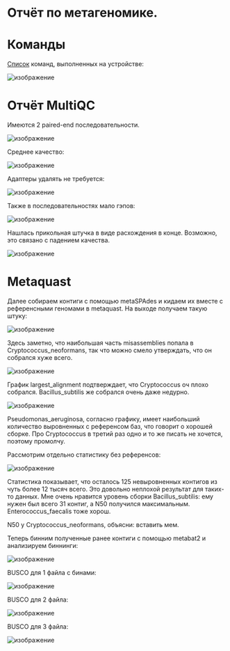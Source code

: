 # Отчёт по метагеномике.

# Команды

[Список](metagenomics/commands.sh) команд, выполненных на устройстве:

![изображение](https://user-images.githubusercontent.com/86663451/142720477-d195431a-487b-4154-adf1-9f6d4c4dbd79.png)

# Отчёт MultiQC
Имеются 2 paired-end последовательности.

![изображение](https://user-images.githubusercontent.com/86663451/142238482-80f2c57e-b4fe-4eec-b3fb-33ce1035e090.png)

Среднее качество:

![изображение](https://user-images.githubusercontent.com/86663451/142238433-2f74a5cf-46dd-46ba-afc5-ffd924667bc1.png)

Адаптеры удалять не требуется:

![изображение](https://user-images.githubusercontent.com/86663451/142238693-5cd42260-8456-42be-823b-fa2880cae254.png)

Также в последовательностях мало гэпов:

![изображение](https://user-images.githubusercontent.com/86663451/142238942-978fa877-4b8c-42f7-832d-18bb207737cd.png)

Нашлась прикольная штучка в виде расхождения в конце. Возможно, это связано с падением качества.

![изображение](https://user-images.githubusercontent.com/86663451/142599071-436f6344-04e7-40ce-9aa0-d116bb2c76e0.png)

# Metaquast

Далее собираем контиги с помощью metaSPAdes и кидаем их вместе с референсными геномами в metaquast. На выходе получаем такую штуку:

![изображение](https://user-images.githubusercontent.com/86663451/143217220-f84e4d39-8af1-4c16-a981-74970b383a1c.png)

Здесь заметно, что наибольшая часть misassemblies попала в Cryptococcus_neoformans, так что можно смело утверждать, что он собрался хуже всего.

![изображение](https://user-images.githubusercontent.com/86663451/143217627-644a2eb4-75f0-4929-85e3-970fb8c28cd9.png)

График largest_alignment подтверждает, что Cryptococcus оч плохо собрался. Bacillus_subtilis же собрался очень даже недурно.

![изображение](https://user-images.githubusercontent.com/86663451/143217967-1648cfea-bb42-49de-873a-b53c18ceecc1.png)

Pseudomonas_aeruginosa, согласно графику, имеет наибольший количество выровненных с референсом баз, что говорит о хорошей сборке. Про Cryptococcus в третий раз одно и то же писать не хочется, поэтому промолчу.


Рассмотрим отдельно статистику без референсов: 

![изображение](https://user-images.githubusercontent.com/86663451/143218786-0c5de9f2-c604-41b5-b2b1-184a57d834bc.png)

Статистика показывает, что осталось 125 невыровненных контигов из чуть более 12 тысяч всего. Это довольно неплохой результат для таких-то данных. Мне очень нравится уровень сборки Bacillus_subtilis: ему нужен был всего 31 контиг, а N50 получился максимальным. Enterococcus_faecalis тоже хорош.

N50 у Cryptococcus_neoformans, объясни: вставить мем.

Теперь бинним полученные ранее контиги с помощью metabat2 и анализируем биннинги:

![изображение](https://user-images.githubusercontent.com/86663451/143216873-4d990ef0-376f-45f5-88f6-40eaf783ea0e.png)

BUSCO для 1 файла с бинами:

![изображение](https://user-images.githubusercontent.com/86663451/143059638-2e643b87-1c72-43d3-9b47-555cde5b2b4f.png)

BUSCO для 2 файла:

![изображение](https://user-images.githubusercontent.com/86663451/143061850-8f65d653-4c07-460b-b545-5b6e2002f5bb.png)

BUSCO для 3 файла:

![изображение](https://user-images.githubusercontent.com/86663451/143062947-681c6da3-00d1-46d8-9e12-abb949cbc7eb.png)

